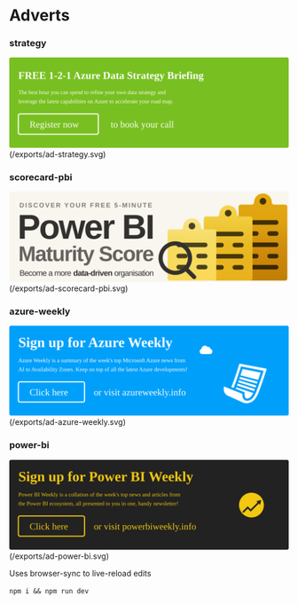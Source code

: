 # Adverts

### strategy
![](/exports/ad-strategy.svg)(/exports/ad-strategy.svg)

### scorecard-pbi
![](/exports/ad-scorecard-pbi.svg)(/exports/ad-scorecard-pbi.svg)

### azure-weekly
![](/exports/ad-azure-weekly.svg)(/exports/ad-azure-weekly.svg)

### power-bi
![](/exports/ad-power-bi.svg)(/exports/ad-power-bi.svg)


Uses browser-sync to live-reload edits

`npm i && npm run dev`
